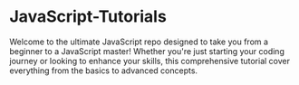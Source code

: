 # JavaScript-Tutorials
Welcome to the ultimate JavaScript repo designed to take you from a beginner to a JavaScript master! Whether you're just starting your coding journey or looking to enhance your skills, this comprehensive tutorial cover everything from the basics to advanced concepts.
